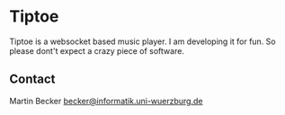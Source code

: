 # Tiptoe

Tiptoe is a websocket based music player.
I am developing it for fun.
So please dont't expect a crazy piece of software.

## Contact
 Martin Becker
 becker@informatik.uni-wuerzburg.de
